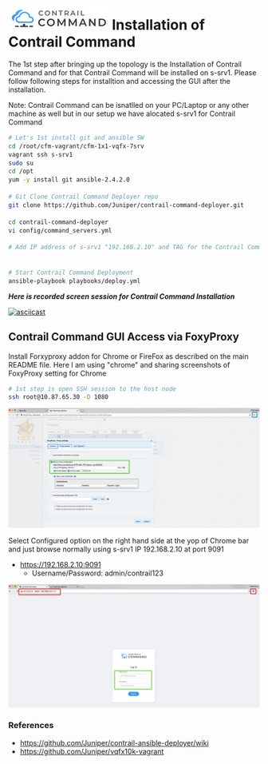 # ![alt text](images/CC-Logo.png) Installation of Contrail Command


The 1st step after bringing up the topology is the Installation of Contrail Command and for that Contrail Command will be installed on s-srv1. Please follow following steps for installtion and accessing the GUI after the installation.


Note: Contrail Command can be isnatlled on your PC/Laptop or any other machine as well but in our setup we have alocated s-srv1 for Contrail Command

```bash
# Let's 1st install git and ansible SW
cd /root/cfm-vagrant/cfm-1x1-vqfx-7srv
vagrant ssh s-srv1
sudo su
cd /opt
yum -y install git ansible-2.4.2.0

# Git Clone Contrail Command Deployer repo
git clone https://github.com/Juniper/contrail-command-deployer.git

cd contrail-command-deployer
vi config/command_servers.yml

# Add IP address of s-srv1 "192.168.2.10" and TAG for the Contrail Command Container, for our testing we used 5.0-154


# Start Contrail Command Deployment 
ansible-playbook playbooks/deploy.yml
 ```

***Here is recorded screen session for Contrail Command Installation***

[![asciicast](https://asciinema.org/a/vh7WqrGOSbVoHxI4YCd1ohGS2.png)](https://asciinema.org/a/vh7WqrGOSbVoHxI4YCd1ohGS2)

## Contrail Command GUI Access via FoxyProxy

Install Forxyproxy addon for Chrome or FireFox as described on the main README file. Here I am using "chrome" and sharing screenshots of FoxyProxy setting for Chrome

```bash
# 1st step is open SSH session to the host node 
ssh root@10.87.65.30 -D 1080
 ```

![Contrail Command GUI](images/FoxyProxy-Chrome-Setttings.png)

Select Configured option on the right hand side at the yop of Chrome bar and just browse normally using s-srv1 IP 192.168.2.10 at port 9091

* https://192.168.2.10:9091
    * Username/Password: admin/contrail123

![Contrail Command GUI](images/FoxyProxy-Contrail-Command-UI.png)

### References

* <https://github.com/Juniper/contrail-ansible-deployer/wiki>
* <https://github.com/Juniper/vqfx10k-vagrant>